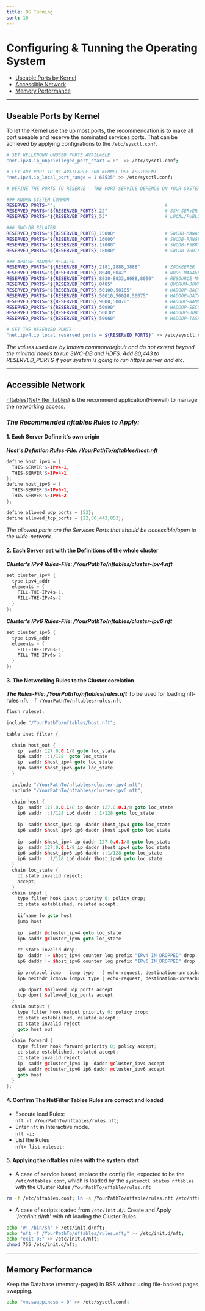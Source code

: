 ```yaml
---
title: OS Tunning
sort: 10
---
```



# Configuring & Tunning the Operating System 

* [Useable Ports by Kernel](#useable-ports-by-kernel)
* [Accessible Network](#accessible-network)
* [Memory Performance](#memory-performance)


*****


## Useable Ports by Kernel

To let the Kernel use the up most ports, the recommendation is to make all port useable and reserve the nominated services ports. That can be achieved by applying configrations to the `/etc/sysctl.conf`.

```bash
# SET WELLKNOWN UNUSED PORTS AVAILABLE
"net.ipv4.ip_unprivileged_port_start = 0"  >> /etc/sysctl.conf;
```

```bash
# LET ANY PORT TO BE AVAILABLE FOR KERNEL USE ASSIGMENT
"net.ipv4.ip_local_port_range = 1 65535" >> /etc/sysctl.conf;
```

```bash
# DEFINE THE PORTS TO RESERVE - THE PORT-SERVICE DEPENDS ON YOUR SYSTEM DESIGNATION

### KNOWN SYSTEM COMMON
RESERVED_PORTS="";                                        # 
RESERVED_PORTS="${RESERVED_PORTS},22"                     # SSH-SERVER
RESERVED_PORTS="${RESERVED_PORTS},53"                     # LOCAL/PUBLIC DNS

### SWC-DB RELATED
RESERVED_PORTS="${RESERVED_PORTS},15000"                  # SWCDB-MANAGER
RESERVED_PORTS="${RESERVED_PORTS},16000"                  # SWCDB-RANGER
RESERVED_PORTS="${RESERVED_PORTS},17000"                  # SWCDB-FSBROKER
RESERVED_PORTS="${RESERVED_PORTS},18000"                  # SWCDB-THRIFTBROKER

### APACHE-HADOOP RELATED
RESERVED_PORTS="${RESERVED_PORTS},2181,2888,3888"         # ZOOKEEPER
RESERVED_PORTS="${RESERVED_PORTS},8040,8042"              # NODE-MANAGER
RESERVED_PORTS="${RESERVED_PORTS},8030-8033,8088,8090"    # RESOURCE-MANAGER
RESERVED_PORTS="${RESERVED_PORTS},8485"                   # QUORUM-JOURNAL-MANAGER
RESERVED_PORTS="${RESERVED_PORTS},50100,50105"            # HADOOP-BACKUP-NODE
RESERVED_PORTS="${RESERVED_PORTS},50010,50020,50075"      # HADOOP-DATA-NODE
RESERVED_PORTS="${RESERVED_PORTS},9000,50070"             # HADOOP-NAME-NODE
RESERVED_PORTS="${RESERVED_PORTS},50090"                  # HADOOP-SECONDARYNAME-NODE
RESERVED_PORTS="${RESERVED_PORTS},50030"                  # HADOOP-JOBTRACKER
RESERVED_PORTS="${RESERVED_PORTS},50060"                  # HADOOP-TASKTRACKER

# SET THE RESERVED PORTS
"net.ipv4.ip_local_reserved_ports = ${RESERVED_PORTS}" >> /etc/sysctl.conf;
```
_The values used are by known common/default and do not extend beyond the minimal needs to run SWC-DB and HDFS. Add 80,443 to RESERVED_PORTS if your system is going to run http/s server and etc._


*****


## Accessible Network
[nftables(NetFilter Tables)](https://netfilter.org/projects/nftables/) is the recommend application(Firewall) to manage the networking access.

### ***The Recommended nftables Rules to Apply:***

#### 1. Each Server Define it's own origin
***Host's Defintion Rules-File: /YourPathTo/nftables/host.nft***
```cpp
define host_ipv4 = {
  THIS-SERVER'S-IPv4-1,
  THIS-SERVER'S-IPv4-1
};
define host_ipv6 = {
  THIS-SERVER'S-IPv6-1,
  THIS-SERVER'S-IPv6-2
};

define allowed_udp_ports = {53};
define allowed_tcp_ports = {22,80,443,853};
```
_The allowed ports are the Services Ports that should be accessible/open to the wide-network._


#### 2. Each Server set with the Definitions of the whole cluster
***Cluster's IPv4 Rules-File:  /YourPathTo/nftables/cluster-ipv4.nft***
```cpp
set cluster_ipv4 {
  type ipv4_addr
  elements = {
    FILL-THE-IPv4s-1,
    FILL-THE-IPv4s-2
  }
};
```

***Cluster's IPv6 Rules-File: /YourPathTo/nftables/cluster-ipv6.nft***
```cpp
set cluster_ipv6 {
  type ipv6_addr
  elements = {
    FILL-THE-IPv6s-1,
    FILL-THE-IPv6s-2
  }
};
```


#### 3. The Networking Rules to the Cluster corelation
***The Rules-File: /YourPathTo/nftables/rules.nft*** To be used for loading nft-rules `nft -f /YourPathTo/nftables/rules.nft`
```cpp
flush ruleset;

include "/YourPathTo/nftables/host.nft";
  
table inet filter {

  chain host_out {
    ip  saddr 127.0.0.1/8 goto loc_state
    ip6 saddr ::1/128  goto loc_state
    ip  saddr $host_ipv4 goto loc_state
    ip6 saddr $host_ipv6 goto loc_state
  }

  include "/YourPathTo/nftables/cluster-ipv4.nft";
  include "/YourPathTo/nftables/cluster-ipv6.nft";
  
  chain host {
    ip  saddr 127.0.0.1/8 ip daddr 127.0.0.1/8 goto loc_state
    ip6 saddr ::1/128 ip6 daddr ::1/128 goto loc_state
    
    ip  saddr $host_ipv4 ip  daddr $host_ipv4 goto loc_state
    ip6 saddr $host_ipv6 ip6 daddr $host_ipv6 goto loc_state
    
    ip  saddr $host_ipv4 ip daddr 127.0.0.1/8 goto loc_state
    ip  saddr 127.0.0.1/8 ip daddr $host_ipv4 goto loc_state
    ip6 saddr $host_ipv6 ip6 daddr ::1/128 goto loc_state
    ip6 saddr ::1/128 ip6 daddr $host_ipv6 goto loc_state
  }
  chain loc_state {
    ct state invalid reject;
    accept;
  }
  chain input {
    type filter hook input priority 0; policy drop;
    ct state established, related accept;
    
    iifname lo goto host
    jump host
    
    ip  saddr @cluster_ipv4 goto loc_state
    ip6 saddr @cluster_ipv6 goto loc_state  
    
    ct state invalid drop;
    ip  daddr != $host_ipv4 counter log prefix "IPv4_IN_DROPPED" drop
    ip6 daddr != $host_ipv6 counter log prefix "IPv6_IN_DROPPED" drop
    
    ip protocol icmp   icmp type   { echo-request, destination-unreachable, router-advertisement, time-exceeded, parameter-problem } accept
    ip6 nexthdr icmpv6 icmpv6 type { echo-request, destination-unreachable, packet-too-big, time-exceeded, parameter-problem, nd-router-advert, nd-neighbor-solicit, nd-neighbor-advert } accept

    udp dport $allowed_udp_ports accept
    tcp dport $allowed_tcp_ports accept
  }
  chain output {
    type filter hook output priority 0; policy drop;
    ct state established, related accept;
    ct state invalid reject
    goto host_out
  }
  chain forward {
    type filter hook forward priority 0; policy accept;
    ct state established, related accept;
    ct state invalid reject
    ip  saddr @cluster_ipv4 ip  daddr @cluster_ipv4 accept
    ip6 saddr @cluster_ipv6 ip6 daddr @cluster_ipv6 accept
    goto host
  }
};
```


#### 4. Confirm The NetFilter Tables Rules are correct and loaded
* Execute load Rules: \
```nft -f /YourPathTo/nftables/rules.nft;```
* Enter `nft` in Interactive mode. \
```nft -i;```
* List the Rules \
```nft> list ruleset;```


#### 5. Applying the nftables rules with the system start
* A case of service based, replace the config file, expected to be the `/etc/nftables.conf`, which is loaded by the `systemctl status nftables` with the Cluster Rules `/YourPathTo/nftable/rules.nft`
```bash
rm -f /etc/nftables.conf; ln -s /YourPathTo/nftable/rules.nft /etc/nftables.conf;
```

* A case of scripts loaded from `/etc/init.d/`. Create and Apply '/etc/init.d/nft' with nft loading the Cluster Rules.
```bash
echo '#! /bin/sh' > /etc/init.d/nft;
echo "nft -f /YourPathTo/nftables/rules.nft;" >> /etc/init.d/nft;
echo "exit 0;" >> /etc/init.d/nft;
chmod 755 /etc/init.d/nft;
```


*****


## Memory Performance
Keep the Database (memory-pages) in RSS without using file-backed pages swapping.
```bash
echo "vm.swappiness = 0" >> /etc/sysctl.conf;
```

